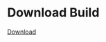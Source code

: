 
# Download Build
[Download](https://github.com/Carmelosmexy1/TimeFN-Updated/releases/tag/Download)































































































































